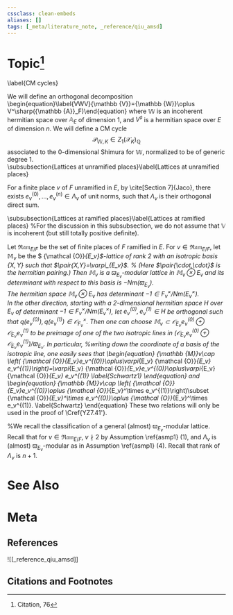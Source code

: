 ```yaml
---
cssclass: clean-embeds
aliases: []
tags: [_meta/literature_note, _reference/qiu_amsd]
---
```

# Topic[^1]
\label{CM cycles}      

We will define an orthogonal  decomposition     
\begin{equation}\label{VWV}{\mathbb {V}}={\mathbb {W}}\oplus V^\sharp({\mathbb {A}}_F)\end{equation}
where ${\mathbb {W}}$ is an incoherent hermitian space  over ${\mathbb {A}}_E$ of dimension 1, and $V^\sharp$ is a hermitian space  over $E$ of dimension $n$.
We will define a CM cycle $${\mathcal {P}}_{{\mathbb {W}},K}\in Z_1({\mathcal {X}}_K)_{\mathbb {Q}}$$ associated to   the 0-dimensional Shimura  for ${\mathbb {W}}$, normalized to be of generic degree 1.  
  \subsubsection{Lattices at unramified places}\label{Lattices at unramified places}

For a finite place $v$ of $F$ unramified in $E$,  by  \cite[Section 7]{Jaco}, there exists $e_v^{(0)},...,e_v^{(n)}\in \Lambda_v$ of unit norms, such that $\Lambda_v$ is their orthogonal direct sum.

\subsubsection{Lattices at ramified places}\label{Lattices at ramified places}
%For the discussion in this subsubsection, we do not assume that ${\mathbb {V}}$ is incoherent (but still totally positive definite).



Let ${\mathfrak{Ram}}_{E/F}$ be the set of finite places of $F$ ramified in $E$.        For $v\in {\mathfrak{Ram}}_{E/F}$, let ${\mathbb {M}}_v$ be the $
{\mathcal {O}}_{E_v}$-lattice of  rank 2 with an isotropic  basis $\{X,Y\}$ such that $\pair{X,Y}=\varpi_{E_v}$. % (Here $\pair{\cdot,\cdot}$ is the hermitian pairing.)
Then ${\mathbb {M}}_v$ is a $\varpi_{E_v}$-modular lattice in  ${\mathbb {M}}_v\otimes{E_v}$  and its determinant  with respect to  this basis is $-{\mathrm{Nm}}(\varpi_{E_v})$.  
The hermitian space ${\mathbb {M}}_v\otimes{E_v}$ has determinant  $-1\in F_v^\times/{\mathrm{Nm}}( {E_v^\times})$.  
In the other direction,  starting with a 2-dimensional hermitian space $H$ over $E_v$ of determinant  $-1\in F_v^\times/{\mathrm{Nm}}( {E_v^\times})$,  let $e_v^{(0)},e_v^{(1)}\in H$ be orthogonal such that $q\left( e_v^{(0)}\right), q\left( e_v^{(1)}\right)\in {\mathcal {O}}_{F_v}^\times.$
Then one can choose ${\mathbb {M}}_v\subset  {\mathcal {O}}_{E_v}e_v^{(0)}\oplus {\mathcal {O}}_{E_v}e_v^{(1)}$ to be preimage of one of  the two isotropic lines in  $(  {\mathcal {O}}_{E_v}e_v^{(0)}\oplus {\mathcal {O}}_{E_v}e_v^{(1)})/\varpi_{E_v}.$ In particular, %writing down the coordinate of a basis of the isotropic line, 
one easily sees that 
\begin{equation}  {\mathbb {M}}_v\cap \left( {\mathcal {O}}_{E_v}e_v^{(0)}\oplus\varpi_{E_v} {\mathcal {O}}_{E_v}  e_v^{(1)}\right)=\varpi_{E_v} {\mathcal {O}}_{E_v}e_v^{(0)}\oplus\varpi_{E_v} {\mathcal {O}}_{E_v}  e_v^{(1)}  \label{Schwartz1}
\end{equation}
and 
\begin{equation}  {\mathbb {M}}_v\cap \left( {\mathcal {O}}_{E_v}e_v^{(0)}\oplus {\mathcal {O}}_{E_v}^\times e_v^{(1)}\right)\subset {\mathcal {O}}_{E_v}^\times e_v^{(0)}\oplus {\mathcal {O}}_{E_v}^\times e_v^{(1)}.  \label{Schwartz}
\end{equation}
These two relations will only be used in the proof of \Cref{YZ7.41'}.  

%We recall the classification of a general    (almost) $\varpi_{E_v}$-modular lattice.
Recall that for $v\in {\mathfrak{Ram}}_{E/F}$,   $v\nmid 2$  by Assumption \ref{asmp1} (1), and 
$\Lambda_v$ is (almost) $\varpi_{E_v}$-modular as in Assumption \ref{asmp1} (4). 
Recall that rank of $\Lambda_v$ is $n+1$.


# See Also

# Meta
## References
![[_reference_qiu_amsd]]


## Citations and Footnotes
[^1]: Citation, 76